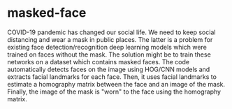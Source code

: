 # masked-face
COVID-19 pandemic has changed our social life. We need to keep social distancing and wear a mask in public places. The latter is a problem for existing face detection/recognition deep learning models which were trained on faces without the mask. The solution might be to train these networks on a dataset which contains masked faces. 
The code automatically detects faces on the image using HOG/CNN models and extracts facial landmarks for each face. Then, it uses facial landmarks to estimate a homography matrix between the face and an image of the mask. Finally, the image of the mask is "worn" to the face using the homography matrix. 
